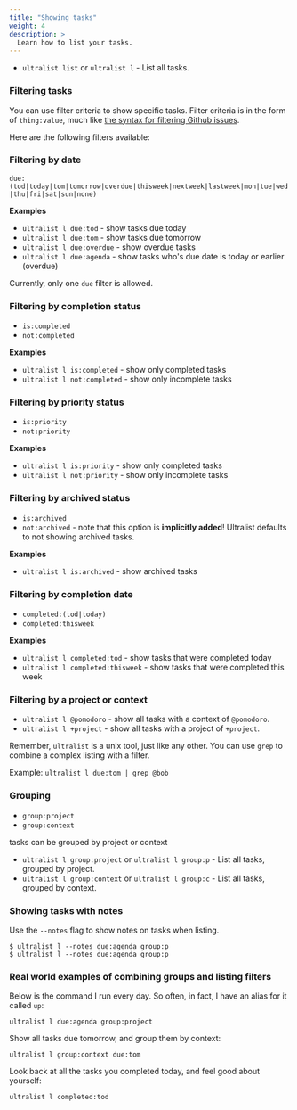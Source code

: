 ```yaml
---
title: "Showing tasks"
weight: 4
description: >
  Learn how to list your tasks.
---
```


* `ultralist list` or `ultralist l` - List all tasks.

### Filtering tasks

You can use filter criteria to show specific tasks.  Filter criteria is in the form of `thing:value`, much like [the syntax for filtering Github issues](https://docs.github.com/en/github/managing-your-work-on-github/using-search-to-filter-issues-and-pull-requests).

Here are the following filters available:


### Filtering by date

`due:(tod|today|tom|tomorrow|overdue|thisweek|nextweek|lastweek|mon|tue|wed|thu|fri|sat|sun|none)`

**Examples**

* `ultralist l due:tod` - show tasks due today
* `ultralist l due:tom` - show tasks due tomorrow
* `ultralist l due:overdue` - show overdue tasks
* `ultralist l due:agenda` - show tasks who's due date is today or earlier (overdue)

Currently, only one `due` filter is allowed.

### Filtering by completion status

* `is:completed`
* `not:completed`

**Examples**

* `ultralist l is:completed` - show only completed tasks
* `ultralist l not:completed` - show only incomplete tasks

### Filtering by priority status

* `is:priority`
* `not:priority`

**Examples**

* `ultralist l is:priority` - show only completed tasks
* `ultralist l not:priority` - show only incomplete tasks

### Filtering by archived status

* `is:archived`
* `not:archived` - note that this option is **implicitly added**!  Ultralist defaults to not showing archived tasks.

**Examples**

* `ultralist l is:archived` - show archived tasks

### Filtering by completion date

* `completed:(tod|today)`
* `completed:thisweek`

**Examples**

* `ultralist l completed:tod` - show tasks that were completed today
* `ultralist l completed:thisweek` - show tasks that were completed this week

### Filtering by a project or context

* `ultralist l @pomodoro` - show all tasks with a context of `@pomodoro`.
* `ultralist l +project` - show all tasks with a project of `+project`.

Remember, `ultralist` is a unix tool, just like any other.  You can use `grep` to combine a complex listing with a filter.

Example: `ultralist l due:tom | grep @bob`

### Grouping

* `group:project`
* `group:context`

tasks can be grouped by project or context

* `ultralist l group:project` or `ultralist l group:p` - List all tasks, grouped by project. 
* `ultralist l group:context` or `ultralist l group:c` - List all tasks, grouped by context. 

### Showing tasks with notes

Use the `--notes` flag to show notes on tasks when listing.

```
$ ultralist l --notes due:agenda group:p
$ ultralist l --notes due:agenda group:p
```
### Real world examples of combining groups and listing filters

Below is the command I run every day.  So often, in fact, I have an alias for it called `up`:

```
ultralist l due:agenda group:project
```

Show all tasks due tomorrow, and group them by context:

```
ultralist l group:context due:tom
```

Look back at all the tasks you completed today, and feel good about yourself:

```
ultralist l completed:tod
```

